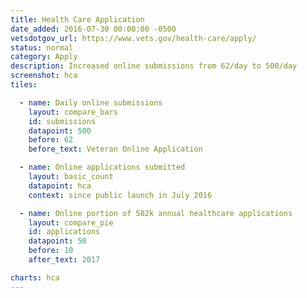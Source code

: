 ```yaml
---
title: Health Care Application
date_added: 2016-07-30 00:00:00 -0500
vetsdotgov_url: https://www.vets.gov/health-care/apply/
status: normal
category: Apply
description: Increased online submissions from 62/day to 500/day
screenshot: hca
tiles:

  - name: Daily online submissions
    layout: compare_bars
    id: submissions
    datapoint: 500
    before: 62
    before_text: Veteran Online Application

  - name: Online applications submitted
    layout: basic_count
    datapoint: hca
    context: since public launch in July 2016

  - name: Online portion of 582k annual healthcare applications
    layout: compare_pie
    id: applications
    datapoint: 50
    before: 10
    after_text: 2017

charts: hca
---
```

